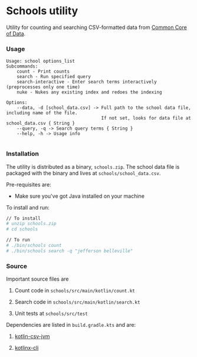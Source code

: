 Schools utility
===
Utility for counting and searching CSV-formatted data from [Common Core of Data](https://nces.ed.gov/ccd/CCDLocaleCode.asp).

### Usage

```
Usage: school options_list
Subcommands: 
    count - Print counts
    search - Run specified query
    search-interactive - Enter search terms interactively (preprocesses only one time)
    nuke - Nukes any existing index and redoes the indexing

Options: 
    --data, -d [school_data.csv] -> Full path to the school data file, including name of the file. 
                                    If not set, looks for data file at school_data.csv { String }
    --query, -q -> Search query terms { String }
    --help, -h -> Usage info 
    
```

### Installation
The utility is distributed as a binary, `schools.zip`. The school data file is packaged 
with the binary and lives at `schools/school_data.csv`.

Pre-requisites are:
* Make sure you've got Java installed on your machine

To install and run:
```bash
// To install
# unzip schools.zip
# cd schools

// To run
# ./bin/schools count
# ./bin/schools search -q "jefferson belleville" 
```

### Source 

Important source files are

1. Count code in `schools/src/main/kotlin/count.kt`

2. Search code in `schools/src/main/kotlin/search.kt`

3. Unit tests at `schools/src/test`

Dependencies are listed in `build.gradle.kts` and are:

1. [kotlin-csv-jvm](https://github.com/doyaaaaaken/kotlin-csv)

2. [kotlinx-cli](https://github.com/Kotlin/kotlinx-cli)

